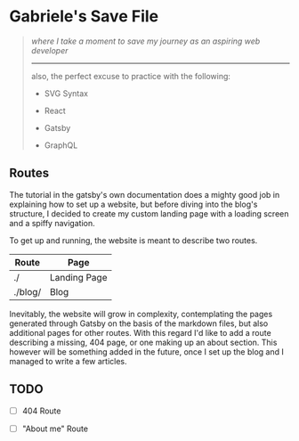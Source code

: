# Gabriele's Save File

> _where I take a moment to save my journey as an aspiring web developer_
>
> ---
>
> also, the perfect excuse to practice with the following:
>
> -   SVG Syntax
>
> -   React
>
> -   Gatsby
>
> -   GraphQL

## Routes

The tutorial in the gatsby's own documentation does a mighty good job in explaining how to set up a website, but before diving into the blog's structure, I decided to create my custom landing page with a loading screen and a spiffy navigation.

To get up and running, the website is meant to describe two routes.

| Route   | Page         |
| ------- | ------------ |
| ./      | Landing Page |
| ./blog/ | Blog         |

Inevitably, the website will grow in complexity, contemplating the pages generated through Gatsby on the basis of the markdown files, but also additional pages for other routes. With this regard I'd like to add a route describing a missing, 404 page, or one making up an about section. This however will be something added in the future, once I set up the blog and I managed to write a few articles.

## TODO

-   [ ] 404 Route

-   [ ] "About me" Route
